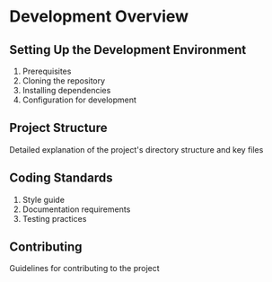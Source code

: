 # Development Overview

## Setting Up the Development Environment

1. Prerequisites
2. Cloning the repository
3. Installing dependencies
4. Configuration for development

## Project Structure

Detailed explanation of the project's directory structure and key files

## Coding Standards

1. Style guide
2. Documentation requirements
3. Testing practices

## Contributing

Guidelines for contributing to the project
